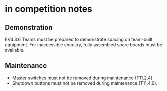 
# in competition notes

## Demonstration
EV4.3.6 Teams must be prepared to demonstrate spacing on team-built equipment. For inaccessible circuitry, fully assembled spare boards must be available.

## Maintenance
- Master switches must not be removed during maintenance (T11.2.4).
- Shutdown buttons  must not be removed during maintenance (T11.4.6).